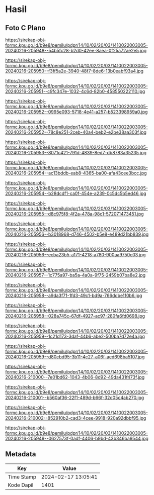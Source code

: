# Hasil

## Foto C Plano

https://sirekap-obj-formc.kpu.go.id/b9e8/pemilu/pdpr/14/10/02/20/03/1410022003005-20240216-205948--54b5fc28-b2d0-42ee-8aea-0f25a72ae2e5.jpg

https://sirekap-obj-formc.kpu.go.id/b9e8/pemilu/pdpr/14/10/02/20/03/1410022003005-20240216-205950--f3ff5a2e-3940-48f7-8de6-13b0eabf93a4.jpg

https://sirekap-obj-formc.kpu.go.id/b9e8/pemilu/pdpr/14/10/02/20/03/1410022003005-20240216-205951--c9fc347e-1032-4c6d-82b0-458550222110.jpg

https://sirekap-obj-formc.kpu.go.id/b9e8/pemilu/pdpr/14/10/02/20/03/1410022003005-20240216-205952--0995e093-5718-4e41-a257-b523398959a0.jpg

https://sirekap-obj-formc.kpu.go.id/b9e8/pemilu/pdpr/14/10/02/20/03/1410022003005-20240216-205952--78c8e251-2ceb-40a4-beb2-e2be38aa303f.jpg

https://sirekap-obj-formc.kpu.go.id/b9e8/pemilu/pdpr/14/10/02/20/03/1410022003005-20240216-205953--8071c421-791d-4839-8ed7-db8783a35235.jpg

https://sirekap-obj-formc.kpu.go.id/b9e8/pemilu/pdpr/14/10/02/20/03/1410022003005-20240216-205954--ac13bddb-eab8-4365-ba00-afa43cee3bcc.jpg

https://sirekap-obj-formc.kpu.go.id/b9e8/pemilu/pdpr/14/10/02/20/03/1410022003005-20240216-205954--b28dcdf1-ca0f-454e-a239-0c5dc5b5ed46.jpg

https://sirekap-obj-formc.kpu.go.id/b9e8/pemilu/pdpr/14/10/02/20/03/1410022003005-20240216-205955--d8c975f8-4f2a-478a-98c1-572071473451.jpg

https://sirekap-obj-formc.kpu.go.id/b9e8/pemilu/pdpr/14/10/02/20/03/1410022003005-20240216-205956--b3018968-d746-4502-b5e8-e489d21bb839.jpg

https://sirekap-obj-formc.kpu.go.id/b9e8/pemilu/pdpr/14/10/02/20/03/1410022003005-20240216-205956--ecba23b5-a171-4218-a780-900aa9750c03.jpg

https://sirekap-obj-formc.kpu.go.id/b9e8/pemilu/pdpr/14/10/02/20/03/1410022003005-20240216-205957--1c775a97-ba5a-4a0a-9f75-2459b07ba8e2.jpg

https://sirekap-obj-formc.kpu.go.id/b9e8/pemilu/pdpr/14/10/02/20/03/1410022003005-20240216-205958--a9da3f71-1fd3-49c1-bd9a-766ddbe110b6.jpg

https://sirekap-obj-formc.kpu.go.id/b9e8/pemilu/pdpr/14/10/02/20/03/1410022003005-20240216-205958--028a745c-67df-4927-ac97-280fa6fd0698.jpg

https://sirekap-obj-formc.kpu.go.id/b9e8/pemilu/pdpr/14/10/02/20/03/1410022003005-20240216-205959--1c21d173-3daf-44b6-abe2-500ba7d72e4a.jpg

https://sirekap-obj-formc.kpu.go.id/b9e8/pemilu/pdpr/14/10/02/20/03/1410022003005-20240216-205959--d80cbd95-3b11-4c27-a06f-aed698ba5107.jpg

https://sirekap-obj-formc.kpu.go.id/b9e8/pemilu/pdpr/14/10/02/20/03/1410022003005-20240216-210000--7e01bd62-1043-4b06-8d92-49da431f473f.jpg

https://sirekap-obj-formc.kpu.go.id/b9e8/pemilu/pdpr/14/10/02/20/03/1410022003005-20240216-210001--b560af36-22f1-489d-b66f-32d05c4ab270.jpg

https://sirekap-obj-formc.kpu.go.id/b9e8/pemilu/pdpr/14/10/02/20/03/1410022003005-20240216-210002--852910b2-cad3-4cee-9918-920a92dbbf95.jpg

https://sirekap-obj-formc.kpu.go.id/b9e8/pemilu/pdpr/14/10/02/20/03/1410022003005-20240216-205949--0627573f-0adf-4406-b9bd-43b346ba9544.jpg


## Metadata

| Key        | Value               |
| ---------- | ------------------- |
| Time Stamp | 2024-02-17 13:05:41 |
| Kode Dapil | 1401                |



